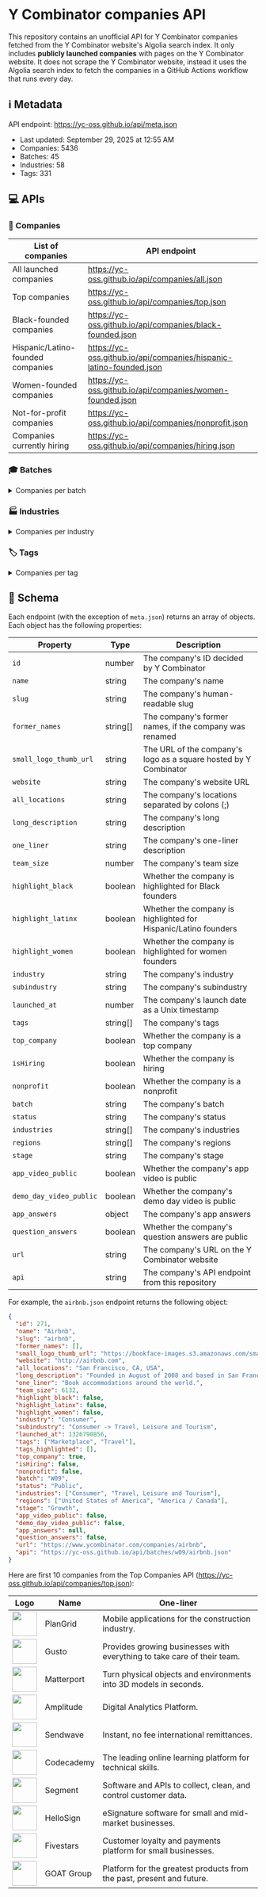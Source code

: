 # Y Combinator companies API

This repository contains an unofficial API for Y Combinator companies fetched
from the Y Combinator website's Algolia search index. It only includes
**publicly launched companies** with pages on the Y Combinator website. It does
not scrape the Y Combinator website, instead it uses the Algolia search index to
fetch the companies in a GitHub Actions workflow that runs every day.

<!--start generated readme-->

## ℹ️ Metadata

API endpoint: https://yc-oss.github.io/api/meta.json

- Last updated: September 29, 2025 at 12:55 AM
- Companies: 5436
- Batches: 45
- Industries: 58
- Tags: 331

## 💻 APIs

### 🏢 Companies

| List of companies                 | API endpoint                                                        |
| --------------------------------- | ------------------------------------------------------------------- |
| All launched companies            | https://yc-oss.github.io/api/companies/all.json                     |
| Top companies                     | https://yc-oss.github.io/api/companies/top.json                     |
| Black-founded companies           | https://yc-oss.github.io/api/companies/black-founded.json           |
| Hispanic/Latino-founded companies | https://yc-oss.github.io/api/companies/hispanic-latino-founded.json |
| Women-founded companies           | https://yc-oss.github.io/api/companies/women-founded.json           |
| Not-for-profit companies          | https://yc-oss.github.io/api/companies/nonprofit.json               |
| Companies currently hiring        | https://yc-oss.github.io/api/companies/hiring.json                  |

### 🎓 Batches

<details>
<summary>Companies per batch</summary>

| Batch       | Count | API endpoint                                          |
| ----------- | ----- | ----------------------------------------------------- |
| Winter 2012 | 66    | https://yc-oss.github.io/api/batches/winter-2012.json |
| Summer 2011 | 60    | https://yc-oss.github.io/api/batches/summer-2011.json |
| Winter 2011 | 45    | https://yc-oss.github.io/api/batches/winter-2011.json |
| Summer 2010 | 36    | https://yc-oss.github.io/api/batches/summer-2010.json |
| Winter 2010 | 27    | https://yc-oss.github.io/api/batches/winter-2010.json |
| Summer 2009 | 26    | https://yc-oss.github.io/api/batches/summer-2009.json |
| Winter 2009 | 16    | https://yc-oss.github.io/api/batches/winter-2009.json |
| Summer 2008 | 22    | https://yc-oss.github.io/api/batches/summer-2008.json |
| Winter 2008 | 21    | https://yc-oss.github.io/api/batches/winter-2008.json |
| Summer 2007 | 19    | https://yc-oss.github.io/api/batches/summer-2007.json |
| Winter 2007 | 13    | https://yc-oss.github.io/api/batches/winter-2007.json |
| Summer 2006 | 11    | https://yc-oss.github.io/api/batches/summer-2006.json |
| Winter 2006 | 7     | https://yc-oss.github.io/api/batches/winter-2006.json |
| Summer 2005 | 8     | https://yc-oss.github.io/api/batches/summer-2005.json |
| Summer 2012 | 83    | https://yc-oss.github.io/api/batches/summer-2012.json |
| Winter 2013 | 46    | https://yc-oss.github.io/api/batches/winter-2013.json |
| Summer 2013 | 52    | https://yc-oss.github.io/api/batches/summer-2013.json |
| Winter 2014 | 74    | https://yc-oss.github.io/api/batches/winter-2014.json |
| Summer 2014 | 78    | https://yc-oss.github.io/api/batches/summer-2014.json |
| Winter 2015 | 111   | https://yc-oss.github.io/api/batches/winter-2015.json |
| Summer 2015 | 105   | https://yc-oss.github.io/api/batches/summer-2015.json |
| Winter 2016 | 122   | https://yc-oss.github.io/api/batches/winter-2016.json |
| Summer 2017 | 125   | https://yc-oss.github.io/api/batches/summer-2017.json |
| Summer 2016 | 102   | https://yc-oss.github.io/api/batches/summer-2016.json |
| Winter 2017 | 116   | https://yc-oss.github.io/api/batches/winter-2017.json |
| Winter 2018 | 146   | https://yc-oss.github.io/api/batches/winter-2018.json |
| Summer 2018 | 131   | https://yc-oss.github.io/api/batches/summer-2018.json |
| Summer 2019 | 176   | https://yc-oss.github.io/api/batches/summer-2019.json |
| Winter 2019 | 195   | https://yc-oss.github.io/api/batches/winter-2019.json |
| Winter 2020 | 228   | https://yc-oss.github.io/api/batches/winter-2020.json |
| Summer 2020 | 208   | https://yc-oss.github.io/api/batches/summer-2020.json |
| Winter 2021 | 336   | https://yc-oss.github.io/api/batches/winter-2021.json |
| Summer 2021 | 391   | https://yc-oss.github.io/api/batches/summer-2021.json |
| Winter 2022 | 400   | https://yc-oss.github.io/api/batches/winter-2022.json |
| Summer 2022 | 234   | https://yc-oss.github.io/api/batches/summer-2022.json |
| Winter 2023 | 275   | https://yc-oss.github.io/api/batches/winter-2023.json |
| Summer 2023 | 221   | https://yc-oss.github.io/api/batches/summer-2023.json |
| Winter 2024 | 251   | https://yc-oss.github.io/api/batches/winter-2024.json |
| Winter 2025 | 166   | https://yc-oss.github.io/api/batches/winter-2025.json |
| Summer 2024 | 252   | https://yc-oss.github.io/api/batches/summer-2024.json |
| Fall 2024   | 94    | https://yc-oss.github.io/api/batches/fall-2024.json   |
| Spring 2025 | 144   | https://yc-oss.github.io/api/batches/spring-2025.json |
| Summer 2025 | 170   | https://yc-oss.github.io/api/batches/summer-2025.json |
| Fall 2025   | 26    | https://yc-oss.github.io/api/batches/fall-2025.json   |
| Unspecified | 1     | https://yc-oss.github.io/api/batches/unspecified.json |

</details>

### 🏭 Industries

<details>
<summary>Companies per industry</summary>

| Industry                        | Count | API endpoint                                                                |
| ------------------------------- | ----- | --------------------------------------------------------------------------- |
| Agriculture                     | 29    | https://yc-oss.github.io/api/industries/agriculture.json                    |
| Analytics                       | 117   | https://yc-oss.github.io/api/industries/analytics.json                      |
| Apparel and Cosmetics           | 49    | https://yc-oss.github.io/api/industries/apparel-and-cosmetics.json          |
| Asset Management                | 52    | https://yc-oss.github.io/api/industries/asset-management.json               |
| Automotive                      | 21    | https://yc-oss.github.io/api/industries/automotive.json                     |
| Aviation and Space              | 55    | https://yc-oss.github.io/api/industries/aviation-and-space.json             |
| B2B                             | 2706  | https://yc-oss.github.io/api/industries/b2b.json                            |
| Banking and Exchange            | 71    | https://yc-oss.github.io/api/industries/banking-and-exchange.json           |
| Climate                         | 51    | https://yc-oss.github.io/api/industries/climate.json                        |
| Construction                    | 43    | https://yc-oss.github.io/api/industries/construction.json                   |
| Consumer                        | 846   | https://yc-oss.github.io/api/industries/consumer.json                       |
| Consumer Electronics            | 41    | https://yc-oss.github.io/api/industries/consumer-electronics.json           |
| Consumer Finance                | 81    | https://yc-oss.github.io/api/industries/consumer-finance.json               |
| Consumer Health and Wellness    | 113   | https://yc-oss.github.io/api/industries/consumer-health-and-wellness.json   |
| Content                         | 110   | https://yc-oss.github.io/api/industries/content.json                        |
| Credit and Lending              | 74    | https://yc-oss.github.io/api/industries/credit-and-lending.json             |
| Diagnostics                     | 54    | https://yc-oss.github.io/api/industries/diagnostics.json                    |
| Drones                          | 20    | https://yc-oss.github.io/api/industries/drones.json                         |
| Drug Discovery and Delivery     | 49    | https://yc-oss.github.io/api/industries/drug-discovery-and-delivery.json    |
| Education                       | 125   | https://yc-oss.github.io/api/industries/education.json                      |
| Energy                          | 38    | https://yc-oss.github.io/api/industries/energy.json                         |
| Engineering, Product and Design | 558   | https://yc-oss.github.io/api/industries/engineering-product-and-design.json |
| Finance and Accounting          | 120   | https://yc-oss.github.io/api/industries/finance-and-accounting.json         |
| Fintech                         | 597   | https://yc-oss.github.io/api/industries/fintech.json                        |
| Food and Beverage               | 94    | https://yc-oss.github.io/api/industries/food-and-beverage.json              |
| Gaming                          | 69    | https://yc-oss.github.io/api/industries/gaming.json                         |
| Government                      | 40    | https://yc-oss.github.io/api/industries/government.json                     |
| Healthcare                      | 640   | https://yc-oss.github.io/api/industries/healthcare.json                     |
| Healthcare IT                   | 136   | https://yc-oss.github.io/api/industries/healthcare-it.json                  |
| Healthcare Services             | 68    | https://yc-oss.github.io/api/industries/healthcare-services.json            |
| Home and Personal               | 128   | https://yc-oss.github.io/api/industries/home-and-personal.json              |
| Housing and Real Estate         | 79    | https://yc-oss.github.io/api/industries/housing-and-real-estate.json        |
| Human Resources                 | 81    | https://yc-oss.github.io/api/industries/human-resources.json                |
| Industrial Bio                  | 32    | https://yc-oss.github.io/api/industries/industrial-bio.json                 |
| Industrials                     | 318   | https://yc-oss.github.io/api/industries/industrials.json                    |
| Infrastructure                  | 237   | https://yc-oss.github.io/api/industries/infrastructure.json                 |
| Insurance                       | 48    | https://yc-oss.github.io/api/industries/insurance.json                      |
| Job and Career Services         | 17    | https://yc-oss.github.io/api/industries/job-and-career-services.json        |
| Legal                           | 45    | https://yc-oss.github.io/api/industries/legal.json                          |
| Manufacturing and Robotics      | 83    | https://yc-oss.github.io/api/industries/manufacturing-and-robotics.json     |
| Marketing                       | 152   | https://yc-oss.github.io/api/industries/marketing.json                      |
| Medical Devices                 | 43    | https://yc-oss.github.io/api/industries/medical-devices.json                |
| Office Management               | 25    | https://yc-oss.github.io/api/industries/office-management.json              |
| Operations                      | 136   | https://yc-oss.github.io/api/industries/operations.json                     |
| Payments                        | 121   | https://yc-oss.github.io/api/industries/payments.json                       |
| Productivity                    | 215   | https://yc-oss.github.io/api/industries/productivity.json                   |
| Real Estate and Construction    | 146   | https://yc-oss.github.io/api/industries/real-estate-and-construction.json   |
| Recruiting and Talent           | 70    | https://yc-oss.github.io/api/industries/recruiting-and-talent.json          |
| Retail                          | 126   | https://yc-oss.github.io/api/industries/retail.json                         |
| Sales                           | 124   | https://yc-oss.github.io/api/industries/sales.json                          |
| Security                        | 104   | https://yc-oss.github.io/api/industries/security.json                       |
| Social                          | 113   | https://yc-oss.github.io/api/industries/social.json                         |
| Supply Chain and Logistics      | 125   | https://yc-oss.github.io/api/industries/supply-chain-and-logistics.json     |
| Therapeutics                    | 64    | https://yc-oss.github.io/api/industries/therapeutics.json                   |
| Transportation Services         | 27    | https://yc-oss.github.io/api/industries/transportation-services.json        |
| Travel, Leisure and Tourism     | 35    | https://yc-oss.github.io/api/industries/travel-leisure-and-tourism.json     |
| Unspecified                     | 18    | https://yc-oss.github.io/api/industries/unspecified.json                    |
| Virtual and Augmented Reality   | 21    | https://yc-oss.github.io/api/industries/virtual-and-augmented-reality.json  |

</details>

### 🏷️ Tags

<details>
<summary>Companies per tag</summary>

| Tag                                                    | Count | API endpoint                                                                                 |
| ------------------------------------------------------ | ----- | -------------------------------------------------------------------------------------------- |
| 3D Printed Foods                                       | 1     | https://yc-oss.github.io/api/tags/3d-printed-foods.json                                      |
| 3D Printing                                            | 13    | https://yc-oss.github.io/api/tags/3d-printing.json                                           |
| Advanced Materials                                     | 6     | https://yc-oss.github.io/api/tags/advanced-materials.json                                    |
| Advertising                                            | 35    | https://yc-oss.github.io/api/tags/advertising.json                                           |
| Aerospace                                              | 32    | https://yc-oss.github.io/api/tags/aerospace.json                                             |
| Agriculture                                            | 31    | https://yc-oss.github.io/api/tags/agriculture.json                                           |
| AI                                                     | 683   | https://yc-oss.github.io/api/tags/ai.json                                                    |
| AI Assistant                                           | 138   | https://yc-oss.github.io/api/tags/ai-assistant.json                                          |
| AI-Enhanced Learning                                   | 44    | https://yc-oss.github.io/api/tags/ai-enhanced-learning.json                                  |
| AI-powered Drug Discovery                              | 38    | https://yc-oss.github.io/api/tags/ai-powered-drug-discovery.json                             |
| AIOps                                                  | 54    | https://yc-oss.github.io/api/tags/aiops.json                                                 |
| Air Taxis                                              | 5     | https://yc-oss.github.io/api/tags/air-taxis.json                                             |
| Airlines                                               | 4     | https://yc-oss.github.io/api/tags/airlines.json                                              |
| Airplanes                                              | 10    | https://yc-oss.github.io/api/tags/airplanes.json                                             |
| Alternative Battery Tech                               | 2     | https://yc-oss.github.io/api/tags/alternative-battery-tech.json                              |
| Alternative Fuels                                      | 1     | https://yc-oss.github.io/api/tags/alternative-fuels.json                                     |
| Analytics                                              | 180   | https://yc-oss.github.io/api/tags/analytics.json                                             |
| Anti-Aging                                             | 7     | https://yc-oss.github.io/api/tags/anti-aging.json                                            |
| API                                                    | 139   | https://yc-oss.github.io/api/tags/api.json                                                   |
| APIs                                                   | 7     | https://yc-oss.github.io/api/tags/apis.json                                                  |
| Apparel                                                | 4     | https://yc-oss.github.io/api/tags/apparel.json                                               |
| AR                                                     | 6     | https://yc-oss.github.io/api/tags/ar.json                                                    |
| Architecture                                           | 2     | https://yc-oss.github.io/api/tags/architecture.json                                          |
| Art Trading Platforms                                  | 1     | https://yc-oss.github.io/api/tags/art-trading-platforms.json                                 |
| Artificial Intelligence                                | 792   | https://yc-oss.github.io/api/tags/artificial-intelligence.json                               |
| Assistive Tech                                         | 7     | https://yc-oss.github.io/api/tags/assistive-tech.json                                        |
| Augmented Reality                                      | 22    | https://yc-oss.github.io/api/tags/augmented-reality.json                                     |
| Auto Commerce                                          | 6     | https://yc-oss.github.io/api/tags/auto-commerce.json                                         |
| Automation                                             | 76    | https://yc-oss.github.io/api/tags/automation.json                                            |
| Automotive                                             | 21    | https://yc-oss.github.io/api/tags/automotive.json                                            |
| Autonomous Delivery                                    | 8     | https://yc-oss.github.io/api/tags/autonomous-delivery.json                                   |
| Autonomous Trucking                                    | 12    | https://yc-oss.github.io/api/tags/autonomous-trucking.json                                   |
| B2B                                                    | 1064  | https://yc-oss.github.io/api/tags/b2b.json                                                   |
| Banking as a Service                                   | 25    | https://yc-oss.github.io/api/tags/banking-as-a-service.json                                  |
| Batteryless IoT Sensors                                | 1     | https://yc-oss.github.io/api/tags/batteryless-iot-sensors.json                               |
| Beauty                                                 | 10    | https://yc-oss.github.io/api/tags/beauty.json                                                |
| Big Data                                               | 22    | https://yc-oss.github.io/api/tags/big-data.json                                              |
| Billing                                                | 10    | https://yc-oss.github.io/api/tags/billing.json                                               |
| Biometrics                                             | 6     | https://yc-oss.github.io/api/tags/biometrics.json                                            |
| Bioplastic                                             | 3     | https://yc-oss.github.io/api/tags/bioplastic.json                                            |
| Biotech                                                | 132   | https://yc-oss.github.io/api/tags/biotech.json                                               |
| Biotechnology                                          | 12    | https://yc-oss.github.io/api/tags/biotechnology.json                                         |
| Blockchain                                             | 2     | https://yc-oss.github.io/api/tags/blockchain.json                                            |
| Booking                                                | 3     | https://yc-oss.github.io/api/tags/booking.json                                               |
| Calendar                                               | 8     | https://yc-oss.github.io/api/tags/calendar.json                                              |
| Call Center                                            | 7     | https://yc-oss.github.io/api/tags/call-center.json                                           |
| Cannabis                                               | 7     | https://yc-oss.github.io/api/tags/cannabis.json                                              |
| Carbon Capture and Removal                             | 13    | https://yc-oss.github.io/api/tags/carbon-capture-and-removal.json                            |
| Careers                                                | 4     | https://yc-oss.github.io/api/tags/careers.json                                               |
| Cashierless Checkout                                   | 5     | https://yc-oss.github.io/api/tags/cashierless-checkout.json                                  |
| Cell Therapy                                           | 5     | https://yc-oss.github.io/api/tags/cell-therapy.json                                          |
| Cellular Agriculture                                   | 6     | https://yc-oss.github.io/api/tags/cellular-agriculture.json                                  |
| Chat                                                   | 6     | https://yc-oss.github.io/api/tags/chat.json                                                  |
| Chatbot                                                | 9     | https://yc-oss.github.io/api/tags/chatbot.json                                               |
| Chatbots                                               | 2     | https://yc-oss.github.io/api/tags/chatbots.json                                              |
| China                                                  | 3     | https://yc-oss.github.io/api/tags/china.json                                                 |
| Civic Tech                                             | 9     | https://yc-oss.github.io/api/tags/civic-tech.json                                            |
| Clean Meat                                             | 1     | https://yc-oss.github.io/api/tags/clean-meat.json                                            |
| Climate                                                | 146   | https://yc-oss.github.io/api/tags/climate.json                                               |
| ClimateTech                                            | 32    | https://yc-oss.github.io/api/tags/climatetech.json                                           |
| Cloud Computing                                        | 43    | https://yc-oss.github.io/api/tags/cloud-computing.json                                       |
| Cloud Gaming                                           | 3     | https://yc-oss.github.io/api/tags/cloud-gaming.json                                          |
| Cloud Workload Protection                              | 5     | https://yc-oss.github.io/api/tags/cloud-workload-protection.json                             |
| Coding Bootcamps                                       | 2     | https://yc-oss.github.io/api/tags/coding-bootcamps.json                                      |
| Collaboration                                          | 45    | https://yc-oss.github.io/api/tags/collaboration.json                                         |
| Commercial Space Launch                                | 7     | https://yc-oss.github.io/api/tags/commercial-space-launch.json                               |
| Community                                              | 59    | https://yc-oss.github.io/api/tags/community.json                                             |
| Compliance                                             | 66    | https://yc-oss.github.io/api/tags/compliance.json                                            |
| Computational Storage                                  | 1     | https://yc-oss.github.io/api/tags/computational-storage.json                                 |
| Computer Vision                                        | 73    | https://yc-oss.github.io/api/tags/computer-vision.json                                       |
| Construction                                           | 63    | https://yc-oss.github.io/api/tags/construction.json                                          |
| Consumer                                               | 214   | https://yc-oss.github.io/api/tags/consumer.json                                              |
| Consumer Finance                                       | 25    | https://yc-oss.github.io/api/tags/consumer-finance.json                                      |
| Consumer Health Services                               | 101   | https://yc-oss.github.io/api/tags/consumer-health-services.json                              |
| Consumer Products                                      | 13    | https://yc-oss.github.io/api/tags/consumer-products.json                                     |
| Conversational AI                                      | 40    | https://yc-oss.github.io/api/tags/conversational-ai.json                                     |
| Conversational Banking                                 | 2     | https://yc-oss.github.io/api/tags/conversational-banking.json                                |
| COVID-19                                               | 4     | https://yc-oss.github.io/api/tags/covid-19.json                                              |
| Creator Economy                                        | 31    | https://yc-oss.github.io/api/tags/creator-economy.json                                       |
| CRISPR                                                 | 3     | https://yc-oss.github.io/api/tags/crispr.json                                                |
| CRM                                                    | 22    | https://yc-oss.github.io/api/tags/crm.json                                                   |
| Crowdfunding                                           | 9     | https://yc-oss.github.io/api/tags/crowdfunding.json                                          |
| Crowdsourcing                                          | 4     | https://yc-oss.github.io/api/tags/crowdsourcing.json                                         |
| Crypto / Web3                                          | 91    | https://yc-oss.github.io/api/tags/crypto-web3.json                                           |
| Cryptocurrency                                         | 8     | https://yc-oss.github.io/api/tags/cryptocurrency.json                                        |
| Cryptography                                           | 4     | https://yc-oss.github.io/api/tags/cryptography.json                                          |
| Cultivated Meat                                        | 2     | https://yc-oss.github.io/api/tags/cultivated-meat.json                                       |
| Culture                                                | 2     | https://yc-oss.github.io/api/tags/culture.json                                               |
| Cultured Meat                                          | 3     | https://yc-oss.github.io/api/tags/cultured-meat.json                                         |
| Customer Service                                       | 20    | https://yc-oss.github.io/api/tags/customer-service.json                                      |
| Customer Success                                       | 26    | https://yc-oss.github.io/api/tags/customer-success.json                                      |
| Customer Support                                       | 32    | https://yc-oss.github.io/api/tags/customer-support.json                                      |
| Customization                                          | 2     | https://yc-oss.github.io/api/tags/customization.json                                         |
| Cyber Insurance                                        | 1     | https://yc-oss.github.io/api/tags/cyber-insurance.json                                       |
| Cybersecurity                                          | 40    | https://yc-oss.github.io/api/tags/cybersecurity.json                                         |
| DAO                                                    | 3     | https://yc-oss.github.io/api/tags/dao.json                                                   |
| Data Engineering                                       | 91    | https://yc-oss.github.io/api/tags/data-engineering.json                                      |
| Data Labeling                                          | 13    | https://yc-oss.github.io/api/tags/data-labeling.json                                         |
| Data Science                                           | 30    | https://yc-oss.github.io/api/tags/data-science.json                                          |
| Data Visualization                                     | 32    | https://yc-oss.github.io/api/tags/data-visualization.json                                    |
| Databases                                              | 24    | https://yc-oss.github.io/api/tags/databases.json                                             |
| Dating                                                 | 7     | https://yc-oss.github.io/api/tags/dating.json                                                |
| Deep Learning                                          | 39    | https://yc-oss.github.io/api/tags/deep-learning.json                                         |
| Deepfake Detection                                     | 1     | https://yc-oss.github.io/api/tags/deepfake-detection.json                                    |
| DeFi                                                   | 12    | https://yc-oss.github.io/api/tags/defi.json                                                  |
| Delivery                                               | 54    | https://yc-oss.github.io/api/tags/delivery.json                                              |
| Dental                                                 | 6     | https://yc-oss.github.io/api/tags/dental.json                                                |
| Design                                                 | 27    | https://yc-oss.github.io/api/tags/design.json                                                |
| Design Tools                                           | 56    | https://yc-oss.github.io/api/tags/design-tools.json                                          |
| Developer Tools                                        | 515   | https://yc-oss.github.io/api/tags/developer-tools.json                                       |
| DevOps                                                 | 48    | https://yc-oss.github.io/api/tags/devops.json                                                |
| DevSecOps                                              | 32    | https://yc-oss.github.io/api/tags/devsecops.json                                             |
| Diagnostics                                            | 32    | https://yc-oss.github.io/api/tags/diagnostics.json                                           |
| Digital Freight Brokerage                              | 2     | https://yc-oss.github.io/api/tags/digital-freight-brokerage.json                             |
| Digital Health                                         | 102   | https://yc-oss.github.io/api/tags/digital-health.json                                        |
| Diversity & Inclusion                                  | 3     | https://yc-oss.github.io/api/tags/diversity-and-inclusion.json                               |
| Documents                                              | 31    | https://yc-oss.github.io/api/tags/documents.json                                             |
| Drones                                                 | 25    | https://yc-oss.github.io/api/tags/drones.json                                                |
| Drug Delivery                                          | 6     | https://yc-oss.github.io/api/tags/drug-delivery.json                                         |
| Drug discovery                                         | 30    | https://yc-oss.github.io/api/tags/drug-discovery.json                                        |
| E-Commerce                                             | 42    | https://yc-oss.github.io/api/tags/e-commerce.json                                            |
| Edge Computing Semiconductors                          | 4     | https://yc-oss.github.io/api/tags/edge-computing-semiconductors.json                         |
| Edtech                                                 | 19    | https://yc-oss.github.io/api/tags/edtech.json                                                |
| Education                                              | 165   | https://yc-oss.github.io/api/tags/education.json                                             |
| eLearning                                              | 48    | https://yc-oss.github.io/api/tags/elearning.json                                             |
| Election Tech                                          | 2     | https://yc-oss.github.io/api/tags/election-tech.json                                         |
| Electric Vehicles                                      | 24    | https://yc-oss.github.io/api/tags/electric-vehicles.json                                     |
| Electronics                                            | 9     | https://yc-oss.github.io/api/tags/electronics.json                                           |
| Email                                                  | 28    | https://yc-oss.github.io/api/tags/email.json                                                 |
| Emerging Markets                                       | 7     | https://yc-oss.github.io/api/tags/emerging-markets.json                                      |
| Energy                                                 | 38    | https://yc-oss.github.io/api/tags/energy.json                                                |
| Energy Storage                                         | 13    | https://yc-oss.github.io/api/tags/energy-storage.json                                        |
| Enterprise                                             | 108   | https://yc-oss.github.io/api/tags/enterprise.json                                            |
| Enterprise Software                                    | 102   | https://yc-oss.github.io/api/tags/enterprise-software.json                                   |
| Entertainment                                          | 51    | https://yc-oss.github.io/api/tags/entertainment.json                                         |
| eSports                                                | 3     | https://yc-oss.github.io/api/tags/esports.json                                               |
| Fashion                                                | 20    | https://yc-oss.github.io/api/tags/fashion.json                                               |
| Feedback                                               | 6     | https://yc-oss.github.io/api/tags/feedback.json                                              |
| Femtech                                                | 5     | https://yc-oss.github.io/api/tags/femtech.json                                               |
| Fertility Tech                                         | 8     | https://yc-oss.github.io/api/tags/fertility-tech.json                                        |
| Finance                                                | 74    | https://yc-oss.github.io/api/tags/finance.json                                               |
| FinOps                                                 | 28    | https://yc-oss.github.io/api/tags/finops.json                                                |
| Fintech                                                | 697   | https://yc-oss.github.io/api/tags/fintech.json                                               |
| Fitness                                                | 18    | https://yc-oss.github.io/api/tags/fitness.json                                               |
| Food                                                   | 8     | https://yc-oss.github.io/api/tags/food.json                                                  |
| Food & Beverage                                        | 26    | https://yc-oss.github.io/api/tags/food-and-beverage.json                                     |
| Food Service Robots & Machines                         | 10    | https://yc-oss.github.io/api/tags/food-service-robots-and-machines.json                      |
| Food Tech                                              | 48    | https://yc-oss.github.io/api/tags/food-tech.json                                             |
| Fraud Detection                                        | 7     | https://yc-oss.github.io/api/tags/fraud-detection.json                                       |
| Fraud Prevention                                       | 4     | https://yc-oss.github.io/api/tags/fraud-prevention.json                                      |
| Fundraising                                            | 3     | https://yc-oss.github.io/api/tags/fundraising.json                                           |
| Furniture                                              | 7     | https://yc-oss.github.io/api/tags/furniture.json                                             |
| Fusion Energy                                          | 2     | https://yc-oss.github.io/api/tags/fusion-energy.json                                         |
| Gaming                                                 | 86    | https://yc-oss.github.io/api/tags/gaming.json                                                |
| Gardening                                              | 2     | https://yc-oss.github.io/api/tags/gardening.json                                             |
| Gene Therapy                                           | 13    | https://yc-oss.github.io/api/tags/gene-therapy.json                                          |
| Generative AI                                          | 268   | https://yc-oss.github.io/api/tags/generative-ai.json                                         |
| Genetic Engineering                                    | 2     | https://yc-oss.github.io/api/tags/genetic-engineering.json                                   |
| Genomics                                               | 27    | https://yc-oss.github.io/api/tags/genomics.json                                              |
| Geographic Information System                          | 5     | https://yc-oss.github.io/api/tags/geographic-information-system.json                         |
| Ghost Kitchens                                         | 11    | https://yc-oss.github.io/api/tags/ghost-kitchens.json                                        |
| GovTech                                                | 41    | https://yc-oss.github.io/api/tags/govtech.json                                               |
| GraphQL                                                | 3     | https://yc-oss.github.io/api/tags/graphql.json                                               |
| Grocery                                                | 31    | https://yc-oss.github.io/api/tags/grocery.json                                               |
| Hard Tech                                              | 91    | https://yc-oss.github.io/api/tags/hard-tech.json                                             |
| Hardware                                               | 119   | https://yc-oss.github.io/api/tags/hardware.json                                              |
| Health & Wellness                                      | 39    | https://yc-oss.github.io/api/tags/health-and-wellness.json                                   |
| Health Insurance                                       | 26    | https://yc-oss.github.io/api/tags/health-insurance.json                                      |
| Health Tech                                            | 169   | https://yc-oss.github.io/api/tags/health-tech.json                                           |
| Healthcare                                             | 197   | https://yc-oss.github.io/api/tags/healthcare.json                                            |
| Healthcare IT                                          | 36    | https://yc-oss.github.io/api/tags/healthcare-it.json                                         |
| Home Automation                                        | 4     | https://yc-oss.github.io/api/tags/home-automation.json                                       |
| Home Services                                          | 8     | https://yc-oss.github.io/api/tags/home-services.json                                         |
| Housing                                                | 18    | https://yc-oss.github.io/api/tags/housing.json                                               |
| HR Tech                                                | 72    | https://yc-oss.github.io/api/tags/hr-tech.json                                               |
| Human Resources                                        | 22    | https://yc-oss.github.io/api/tags/human-resources.json                                       |
| Hydrogen Energy                                        | 3     | https://yc-oss.github.io/api/tags/hydrogen-energy.json                                       |
| Identity                                               | 15    | https://yc-oss.github.io/api/tags/identity.json                                              |
| Immigration                                            | 5     | https://yc-oss.github.io/api/tags/immigration.json                                           |
| Income Share Agreements                                | 4     | https://yc-oss.github.io/api/tags/income-share-agreements.json                               |
| India                                                  | 38    | https://yc-oss.github.io/api/tags/india.json                                                 |
| Indoor Mapping                                         | 5     | https://yc-oss.github.io/api/tags/indoor-mapping.json                                        |
| Industrial                                             | 16    | https://yc-oss.github.io/api/tags/industrial.json                                            |
| Industrial Workplace Safety                            | 4     | https://yc-oss.github.io/api/tags/industrial-workplace-safety.json                           |
| Infrastructure                                         | 87    | https://yc-oss.github.io/api/tags/infrastructure.json                                        |
| Insurance                                              | 67    | https://yc-oss.github.io/api/tags/insurance.json                                             |
| International                                          | 6     | https://yc-oss.github.io/api/tags/international.json                                         |
| Investing                                              | 55    | https://yc-oss.github.io/api/tags/investing.json                                             |
| Investments                                            | 7     | https://yc-oss.github.io/api/tags/investments.json                                           |
| IoT                                                    | 45    | https://yc-oss.github.io/api/tags/iot.json                                                   |
| IoT Security                                           | 2     | https://yc-oss.github.io/api/tags/iot-security.json                                          |
| Kids                                                   | 9     | https://yc-oss.github.io/api/tags/kids.json                                                  |
| Kubernetes                                             | 13    | https://yc-oss.github.io/api/tags/kubernetes.json                                            |
| Lab-on-a-chip                                          | 1     | https://yc-oss.github.io/api/tags/lab-on-a-chip.json                                         |
| Latin America                                          | 21    | https://yc-oss.github.io/api/tags/latin-america.json                                         |
| Legal                                                  | 31    | https://yc-oss.github.io/api/tags/legal.json                                                 |
| LegalTech                                              | 48    | https://yc-oss.github.io/api/tags/legaltech.json                                             |
| Lending                                                | 16    | https://yc-oss.github.io/api/tags/lending.json                                               |
| Lidar                                                  | 1     | https://yc-oss.github.io/api/tags/lidar.json                                                 |
| Live                                                   | 5     | https://yc-oss.github.io/api/tags/live.json                                                  |
| Livestock Health                                       | 1     | https://yc-oss.github.io/api/tags/livestock-health.json                                      |
| Location-based                                         | 3     | https://yc-oss.github.io/api/tags/location-based.json                                        |
| Logistics                                              | 120   | https://yc-oss.github.io/api/tags/logistics.json                                             |
| Machine Learning                                       | 225   | https://yc-oss.github.io/api/tags/machine-learning.json                                      |
| Manufacturing                                          | 66    | https://yc-oss.github.io/api/tags/manufacturing.json                                         |
| Maritime                                               | 3     | https://yc-oss.github.io/api/tags/maritime.json                                              |
| Market Research                                        | 13    | https://yc-oss.github.io/api/tags/market-research.json                                       |
| Marketing                                              | 88    | https://yc-oss.github.io/api/tags/marketing.json                                             |
| Marketplace                                            | 305   | https://yc-oss.github.io/api/tags/marketplace.json                                           |
| Media                                                  | 40    | https://yc-oss.github.io/api/tags/media.json                                                 |
| Medical Devices                                        | 66    | https://yc-oss.github.io/api/tags/medical-devices.json                                       |
| Medical Robotics                                       | 6     | https://yc-oss.github.io/api/tags/medical-robotics.json                                      |
| Mental Health                                          | 10    | https://yc-oss.github.io/api/tags/mental-health.json                                         |
| Mental Health Tech                                     | 38    | https://yc-oss.github.io/api/tags/mental-health-tech.json                                    |
| Messaging                                              | 45    | https://yc-oss.github.io/api/tags/messaging.json                                             |
| Metaverse                                              | 9     | https://yc-oss.github.io/api/tags/metaverse.json                                             |
| Microfluidics                                          | 5     | https://yc-oss.github.io/api/tags/microfluidics.json                                         |
| Microinsurance                                         | 3     | https://yc-oss.github.io/api/tags/microinsurance.json                                        |
| Mining                                                 | 4     | https://yc-oss.github.io/api/tags/mining.json                                                |
| ML                                                     | 15    | https://yc-oss.github.io/api/tags/ml.json                                                    |
| Mobility                                               | 13    | https://yc-oss.github.io/api/tags/mobility.json                                              |
| Monitoring                                             | 12    | https://yc-oss.github.io/api/tags/monitoring.json                                            |
| Music                                                  | 22    | https://yc-oss.github.io/api/tags/music.json                                                 |
| Nanomedicine                                           | 5     | https://yc-oss.github.io/api/tags/nanomedicine.json                                          |
| Nanosensors                                            | 4     | https://yc-oss.github.io/api/tags/nanosensors.json                                           |
| Nanotechnology                                         | 11    | https://yc-oss.github.io/api/tags/nanotechnology.json                                        |
| Navigation                                             | 4     | https://yc-oss.github.io/api/tags/navigation.json                                            |
| Neobank                                                | 50    | https://yc-oss.github.io/api/tags/neobank.json                                               |
| Networks                                               | 3     | https://yc-oss.github.io/api/tags/networks.json                                              |
| Neurotechnology                                        | 14    | https://yc-oss.github.io/api/tags/neurotechnology.json                                       |
| Next-gen Network Security                              | 6     | https://yc-oss.github.io/api/tags/next-gen-network-security.json                             |
| NFT                                                    | 5     | https://yc-oss.github.io/api/tags/nft.json                                                   |
| NLP                                                    | 22    | https://yc-oss.github.io/api/tags/nlp.json                                                   |
| No-code                                                | 36    | https://yc-oss.github.io/api/tags/no-code.json                                               |
| Nonprofit                                              | 25    | https://yc-oss.github.io/api/tags/nonprofit.json                                             |
| Note-taking                                            | 5     | https://yc-oss.github.io/api/tags/note-taking.json                                           |
| Notifications                                          | 2     | https://yc-oss.github.io/api/tags/notifications.json                                         |
| Oncology                                               | 20    | https://yc-oss.github.io/api/tags/oncology.json                                              |
| Open Source                                            | 157   | https://yc-oss.github.io/api/tags/open-source.json                                           |
| Operations                                             | 34    | https://yc-oss.github.io/api/tags/operations.json                                            |
| Payments                                               | 148   | https://yc-oss.github.io/api/tags/payments.json                                              |
| Payroll                                                | 17    | https://yc-oss.github.io/api/tags/payroll.json                                               |
| Pediatrics                                             | 3     | https://yc-oss.github.io/api/tags/pediatrics.json                                            |
| Personalization                                        | 8     | https://yc-oss.github.io/api/tags/personalization.json                                       |
| Plant-based Meat                                       | 2     | https://yc-oss.github.io/api/tags/plant-based-meat.json                                      |
| Podcasts                                               | 7     | https://yc-oss.github.io/api/tags/podcasts.json                                              |
| Primary Care                                           | 8     | https://yc-oss.github.io/api/tags/primary-care.json                                          |
| Privacy                                                | 19    | https://yc-oss.github.io/api/tags/privacy.json                                               |
| Procurement                                            | 15    | https://yc-oss.github.io/api/tags/procurement.json                                           |
| Productivity                                           | 156   | https://yc-oss.github.io/api/tags/productivity.json                                          |
| Proptech                                               | 81    | https://yc-oss.github.io/api/tags/proptech.json                                              |
| Psychedelics                                           | 1     | https://yc-oss.github.io/api/tags/psychedelics.json                                          |
| Quantum Computing                                      | 5     | https://yc-oss.github.io/api/tags/quantum-computing.json                                     |
| Radar                                                  | 2     | https://yc-oss.github.io/api/tags/radar.json                                                 |
| Real Estate                                            | 80    | https://yc-oss.github.io/api/tags/real-estate.json                                           |
| Recommendation System                                  | 4     | https://yc-oss.github.io/api/tags/recommendation-system.json                                 |
| Recruiting                                             | 62    | https://yc-oss.github.io/api/tags/recruiting.json                                            |
| Referrals                                              | 2     | https://yc-oss.github.io/api/tags/referrals.json                                             |
| Regtech                                                | 16    | https://yc-oss.github.io/api/tags/regtech.json                                               |
| Reinforcement Learning                                 | 18    | https://yc-oss.github.io/api/tags/reinforcement-learning.json                                |
| Remittances                                            | 4     | https://yc-oss.github.io/api/tags/remittances.json                                           |
| Remote                                                 | 6     | https://yc-oss.github.io/api/tags/remote.json                                                |
| Remote Work                                            | 18    | https://yc-oss.github.io/api/tags/remote-work.json                                           |
| Renewable Energy                                       | 17    | https://yc-oss.github.io/api/tags/renewable-energy.json                                      |
| Restaurant Tech                                        | 12    | https://yc-oss.github.io/api/tags/restaurant-tech.json                                       |
| Retail                                                 | 48    | https://yc-oss.github.io/api/tags/retail.json                                                |
| Retail Tech                                            | 20    | https://yc-oss.github.io/api/tags/retail-tech.json                                           |
| Reviews                                                | 3     | https://yc-oss.github.io/api/tags/reviews.json                                               |
| Ridesharing                                            | 3     | https://yc-oss.github.io/api/tags/ridesharing.json                                           |
| Robotic Process Automation                             | 28    | https://yc-oss.github.io/api/tags/robotic-process-automation.json                            |
| Robotic Surgery                                        | 3     | https://yc-oss.github.io/api/tags/robotic-surgery.json                                       |
| Robotics                                               | 86    | https://yc-oss.github.io/api/tags/robotics.json                                              |
| Rocketry                                               | 4     | https://yc-oss.github.io/api/tags/rocketry.json                                              |
| SaaS                                                   | 1128  | https://yc-oss.github.io/api/tags/saas.json                                                  |
| Sales                                                  | 110   | https://yc-oss.github.io/api/tags/sales.json                                                 |
| Sales Enablement                                       | 33    | https://yc-oss.github.io/api/tags/sales-enablement.json                                      |
| Satellites                                             | 20    | https://yc-oss.github.io/api/tags/satellites.json                                            |
| Scheduling                                             | 11    | https://yc-oss.github.io/api/tags/scheduling.json                                            |
| Search                                                 | 19    | https://yc-oss.github.io/api/tags/search.json                                                |
| Security                                               | 84    | https://yc-oss.github.io/api/tags/security.json                                              |
| Security Orchestration, Automation and Response (SOAR) | 1     | https://yc-oss.github.io/api/tags/security-orchestration-automation-and-response-(soar).json |
| Self-Driving Vehicles                                  | 5     | https://yc-oss.github.io/api/tags/self-driving-vehicles.json                                 |
| Semiconductors                                         | 10    | https://yc-oss.github.io/api/tags/semiconductors.json                                        |
| SEO                                                    | 4     | https://yc-oss.github.io/api/tags/seo.json                                                   |
| Skincare                                               | 1     | https://yc-oss.github.io/api/tags/skincare.json                                              |
| Sleep Tech                                             | 8     | https://yc-oss.github.io/api/tags/sleep-tech.json                                            |
| Small Modular Reactors                                 | 2     | https://yc-oss.github.io/api/tags/small-modular-reactors.json                                |
| Smart Clothing                                         | 5     | https://yc-oss.github.io/api/tags/smart-clothing.json                                        |
| Smart Home Assistants                                  | 7     | https://yc-oss.github.io/api/tags/smart-home-assistants.json                                 |
| Smart Locks                                            | 1     | https://yc-oss.github.io/api/tags/smart-locks.json                                           |
| SMB                                                    | 13    | https://yc-oss.github.io/api/tags/smb.json                                                   |
| SMS                                                    | 7     | https://yc-oss.github.io/api/tags/sms.json                                                   |
| Social                                                 | 68    | https://yc-oss.github.io/api/tags/social.json                                                |
| Social Media                                           | 29    | https://yc-oss.github.io/api/tags/social-media.json                                          |
| Social Network                                         | 22    | https://yc-oss.github.io/api/tags/social-network.json                                        |
| Solar Power                                            | 16    | https://yc-oss.github.io/api/tags/solar-power.json                                           |
| Space Exploration                                      | 18    | https://yc-oss.github.io/api/tags/space-exploration.json                                     |
| Speech Recognition                                     | 5     | https://yc-oss.github.io/api/tags/speech-recognition.json                                    |
| Sports Tech                                            | 17    | https://yc-oss.github.io/api/tags/sports-tech.json                                           |
| Stocks                                                 | 4     | https://yc-oss.github.io/api/tags/stocks.json                                                |
| Subscriptions                                          | 39    | https://yc-oss.github.io/api/tags/subscriptions.json                                         |
| Supply Chain                                           | 80    | https://yc-oss.github.io/api/tags/supply-chain.json                                          |
| Sustainability                                         | 14    | https://yc-oss.github.io/api/tags/sustainability.json                                        |
| Sustainable Agriculture                                | 2     | https://yc-oss.github.io/api/tags/sustainable-agriculture.json                               |
| Sustainable Fashion                                    | 9     | https://yc-oss.github.io/api/tags/sustainable-fashion.json                                   |
| Sustainable Tourism                                    | 3     | https://yc-oss.github.io/api/tags/sustainable-tourism.json                                   |
| Swarm Robotics                                         | 1     | https://yc-oss.github.io/api/tags/swarm-robotics.json                                        |
| Synthetic Biology                                      | 31    | https://yc-oss.github.io/api/tags/synthetic-biology.json                                     |
| Talent Acquisition                                     | 5     | https://yc-oss.github.io/api/tags/talent-acquisition.json                                    |
| Team Collaboration                                     | 12    | https://yc-oss.github.io/api/tags/team-collaboration.json                                    |
| Telecommunications                                     | 25    | https://yc-oss.github.io/api/tags/telecommunications.json                                    |
| Telehealth                                             | 27    | https://yc-oss.github.io/api/tags/telehealth.json                                            |
| Telemedicine                                           | 29    | https://yc-oss.github.io/api/tags/telemedicine.json                                          |
| Therapeutics                                           | 45    | https://yc-oss.github.io/api/tags/therapeutics.json                                          |
| Ticketing                                              | 3     | https://yc-oss.github.io/api/tags/ticketing.json                                             |
| Time Series                                            | 3     | https://yc-oss.github.io/api/tags/time-series.json                                           |
| Trading                                                | 9     | https://yc-oss.github.io/api/tags/trading.json                                               |
| Transportation                                         | 38    | https://yc-oss.github.io/api/tags/transportation.json                                        |
| Travel                                                 | 47    | https://yc-oss.github.io/api/tags/travel.json                                                |
| Trust & Safety                                         | 5     | https://yc-oss.github.io/api/tags/trust-and-safety.json                                      |
| Unmanned Vehicle                                       | 3     | https://yc-oss.github.io/api/tags/unmanned-vehicle.json                                      |
| Vertical Farming                                       | 3     | https://yc-oss.github.io/api/tags/vertical-farming.json                                      |
| Video                                                  | 84    | https://yc-oss.github.io/api/tags/video.json                                                 |
| Virtual Reality                                        | 13    | https://yc-oss.github.io/api/tags/virtual-reality.json                                       |
| VR Health                                              | 2     | https://yc-oss.github.io/api/tags/vr-health.json                                             |
| Warehouse Management Tech                              | 15    | https://yc-oss.github.io/api/tags/warehouse-management-tech.json                             |
| Weather                                                | 3     | https://yc-oss.github.io/api/tags/weather.json                                               |
| Web Development                                        | 23    | https://yc-oss.github.io/api/tags/web-development.json                                       |
| Women's Health                                         | 14    | https://yc-oss.github.io/api/tags/women's-health.json                                        |
| Workflow Automation                                    | 66    | https://yc-oss.github.io/api/tags/workflow-automation.json                                   |

</details>
<!--end generated readme-->

## 📀 Schema

Each endpoint (with the exception of `meta.json`) returns an array of objects.
Each object has the following properties:

| Property                | Type     | Description                                                      |
| ----------------------- | -------- | ---------------------------------------------------------------- |
| `id`                    | number   | The company's ID decided by Y Combinator                         |
| `name`                  | string   | The company's name                                               |
| `slug`                  | string   | The company's human-readable slug                                |
| `former_names`          | string[] | The company's former names, if the company was renamed           |
| `small_logo_thumb_url`  | string   | The URL of the company's logo as a square hosted by Y Combinator |
| `website`               | string   | The company's website URL                                        |
| `all_locations`         | string   | The company's locations separated by colons (;)                  |
| `long_description`      | string   | The company's long description                                   |
| `one_liner`             | string   | The company's one-liner description                              |
| `team_size`             | number   | The company's team size                                          |
| `highlight_black`       | boolean  | Whether the company is highlighted for Black founders            |
| `highlight_latinx`      | boolean  | Whether the company is highlighted for Hispanic/Latino founders  |
| `highlight_women`       | boolean  | Whether the company is highlighted for women founders            |
| `industry`              | string   | The company's industry                                           |
| `subindustry`           | string   | The company's subindustry                                        |
| `launched_at`           | number   | The company's launch date as a Unix timestamp                    |
| `tags`                  | string[] | The company's tags                                               |
| `top_company`           | boolean  | Whether the company is a top company                             |
| `isHiring`              | boolean  | Whether the company is hiring                                    |
| `nonprofit`             | boolean  | Whether the company is a nonprofit                               |
| `batch`                 | string   | The company's batch                                              |
| `status`                | string   | The company's status                                             |
| `industries`            | string[] | The company's industries                                         |
| `regions`               | string[] | The company's regions                                            |
| `stage`                 | string   | The company's stage                                              |
| `app_video_public`      | boolean  | Whether the company's app video is public                        |
| `demo_day_video_public` | boolean  | Whether the company's demo day video is public                   |
| `app_answers`           | object   | The company's app answers                                        |
| `question_answers`      | boolean  | Whether the company's question answers are public                |
| `url`                   | string   | The company's URL on the Y Combinator website                    |
| `api`                   | string   | The company's API endpoint from this repository                  |

For example, the `airbnb.json` endpoint returns the following object:

```json
{
  "id": 271,
  "name": "Airbnb",
  "slug": "airbnb",
  "former_names": [],
  "small_logo_thumb_url": "https://bookface-images.s3.amazonaws.com/small_logos/3e9a0092bee2ccf926e650e59c06503ec6b9ee65.png",
  "website": "http://airbnb.com",
  "all_locations": "San Francisco, CA, USA",
  "long_description": "Founded in August of 2008 and based in San Francisco, California, Airbnb is a trusted community marketplace for people to list, discover, and book unique accommodations around the world — online or from a mobile phone. Whether an apartment for a night, a castle for a week, or a villa for a month, Airbnb connects people to unique travel experiences, at any price point, in more than 33,000 cities and 192 countries. And with world-class customer service and a growing community of users, Airbnb is the easiest way for people to monetize their extra space and showcase it to an audience of millions.  \r\n\r\nNo global movement springs from individuals. It takes an entire team united behind something big. Together, we work hard, we laugh a lot, we brainstorm nonstop, we use hundreds of Post-Its a week, and we give the best high-fives in town. Headquartered in San Francisco, we have satellite offices in Dublin, London, Barcelona, Paris, Milan, Copenhagen, Berlin, Moscow, São Paolo, Sydney, and Singapore.",
  "one_liner": "Book accommodations around the world.",
  "team_size": 6132,
  "highlight_black": false,
  "highlight_latinx": false,
  "highlight_women": false,
  "industry": "Consumer",
  "subindustry": "Consumer -> Travel, Leisure and Tourism",
  "launched_at": 1326790856,
  "tags": ["Marketplace", "Travel"],
  "tags_highlighted": [],
  "top_company": true,
  "isHiring": false,
  "nonprofit": false,
  "batch": "W09",
  "status": "Public",
  "industries": ["Consumer", "Travel, Leisure and Tourism"],
  "regions": ["United States of America", "America / Canada"],
  "stage": "Growth",
  "app_video_public": false,
  "demo_day_video_public": false,
  "app_answers": null,
  "question_answers": false,
  "url": "https://www.ycombinator.com/companies/airbnb",
  "api": "https://yc-oss.github.io/api/batches/w09/airbnb.json"
}
```

Here are first 10 companies from the Top Companies API
(https://yc-oss.github.io/api/companies/top.json):

| Logo                                                                                                                                   | Name       | One-liner                                                               |
| -------------------------------------------------------------------------------------------------------------------------------------- | ---------- | ----------------------------------------------------------------------- |
| <img src="https://bookface-images.s3.amazonaws.com/small_logos/33ee27aa9c6b3036b40ec6c7f0c2a98ccaf32f40.png" width="50" height="50" /> | PlanGrid   | Mobile applications for the construction industry.                      |
| <img src="https://bookface-images.s3.amazonaws.com/small_logos/6ce7845c2e268525f5f04915212ac0a106fb7e3d.png" width="50" height="50" /> | Gusto      | Provides growing businesses with everything to take care of their team. |
| <img src="https://bookface-images.s3.amazonaws.com/small_logos/b271a79c3b59d6344c90e2803525a22f2a5e8406.png" width="50" height="50" /> | Matterport | Turn physical objects and environments into 3D models in seconds.       |
| <img src="https://bookface-images.s3.amazonaws.com/small_logos/fa98c8a53255b3fd2e9d4a65dbb47eec293729f1.png" width="50" height="50" /> | Amplitude  | Digital Analytics Platform.                                             |
| <img src="https://bookface-images.s3.amazonaws.com/small_logos/1bbfeae646cc8051b5ad469413e67295e9fae353.png" width="50" height="50" /> | Sendwave   | Instant, no fee international remittances.                              |
| <img src="https://bookface-images.s3.amazonaws.com/small_logos/ee26c3b11a260e7a045f68b47d8c804b306db89f.png" width="50" height="50" /> | Codecademy | The leading online learning platform for technical skills.              |
| <img src="https://bookface-images.s3.amazonaws.com/small_logos/99f5abd1f15fa4ca4394b5781c98d8ff23db6f7b.png" width="50" height="50" /> | Segment    | Software and APIs to collect, clean, and control customer data.         |
| <img src="https://bookface-images.s3.amazonaws.com/small_logos/251df7a6d1d16ee11aac63b910791aca861aff29.png" width="50" height="50" /> | HelloSign  | eSignature software for small and mid-market businesses.                |
| <img src="https://bookface-images.s3.amazonaws.com/small_logos/e57fe3f2f5b8a158002acd8fef99c01e7294b55c.png" width="50" height="50" /> | Fivestars  | Customer loyalty and payments platform for small businesses.            |
| <img src="https://bookface-images.s3.amazonaws.com/small_logos/4f3a455935f36a6655742aae286b206df1cd13bd.png" width="50" height="50" /> | GOAT Group | Platform for the greatest products from the past, present and future.   |
